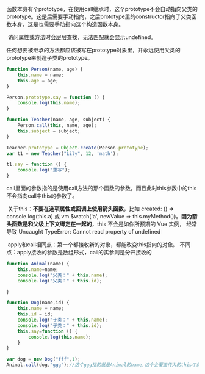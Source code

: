 ​        函数本身有个prototype，在使用call继承时，这个prototype不会自动指向父类的prototype。这是后需要手动指向，之后prototype里的constructor指向了父类函数本身。这是也需要手动指向这个构造函数本身。

​        访问属性或方法时会层层查找，无法匹配就会显示undefined。

​        任何想要被继承的方法都应该被写在prototype对象里，并永远使用父类的prototype来创造子类的prototype。

```javascript
function Person(name, age) {
    this.name = name;
    this.age = age;
}

Person.prototype.say = function () {
    console.log(this.name);
}

function Teacher(name, age, subject) {
    Person.call(this, name, age);
    this.subject = subject;
}

Teacher.prototype = Object.create(Person.prototype);
var t1 = new Teacher("Lily", 12, 'math');

t1.say = function () {
    console.log("重写");
}
```
​        call里面的参数指的是使用call方法的那个函数的参数。而且此时this参数中的this不会指向call中this的参数了。

​        关于this：**不要在选项属性或回调上使用箭头函数**，比如 created: () => console.log(this.a) 或 vm.$watch('a', newValue => this.myMethod())。**因为箭头函数是和父级上下文绑定在一起的**，this 不会是如你所预期的 Vue 实例， 经常导致 Uncaught TypeError: Cannot read property of undefined


​       apply和call相同点：第一个都接收新的对象，都能改变this指向的对象。
​       不同点：apply接收的参数是数组形式，call的实参则是分开接收的


```javascript
function Animal(name) {
    this.name=name;
    console.log("父类：" + this.name);
    console.log("父类：" + this.id);

}

function Dog(name,id) {
    this.name = name;
    this.id = id;
    console.log("子类：" + this.name);
    console.log("子类：" + this.id);
    this.say=function () {
        console.log(this.name);
    }
}

var dog = new Dog("fff",1);
Animal.call(dog,"ggg");//这个ggg指的就是Animal的name,这个会覆盖传入的this中的name(如果这里面有name属性)
```

